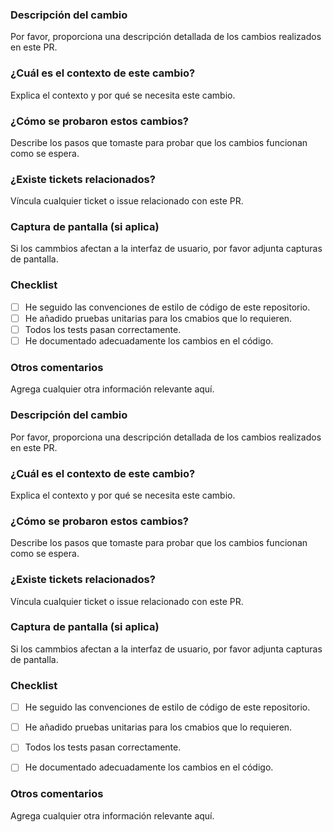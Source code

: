 ### Descripción del cambio
Por favor, proporciona una descripción detallada de los cambios realizados en este PR.

### ¿Cuál es el contexto de este cambio?
Explica el contexto y por qué se necesita este cambio.

### ¿Cómo se probaron estos cambios?
Describe los pasos que tomaste para probar que los cambios funcionan como se espera.

### ¿Existe tickets relacionados?
Víncula cualquier ticket o issue relacionado con este PR.

### Captura de pantalla (si aplica)
Si los cammbios afectan a la interfaz de usuario, por favor adjunta capturas de pantalla.

### Checklist
- [ ] He seguido las convenciones de estilo de código de este repositorio.
- [ ] He añadido pruebas unitarias para los cmabios que lo requieren.
- [ ] Todos los tests pasan correctamente.
- [ ] He documentado adecuadamente los cambios en el código.

### Otros comentarios
Agrega cualquier otra información relevante aquí.

### Descripción del cambio

Por favor, proporciona una descripción detallada de los cambios realizados en este PR.



### ¿Cuál es el contexto de este cambio?

Explica el contexto y por qué se necesita este cambio.



### ¿Cómo se probaron estos cambios?

Describe los pasos que tomaste para probar que los cambios funcionan como se espera.



### ¿Existe tickets relacionados?

Víncula cualquier ticket o issue relacionado con este PR.



### Captura de pantalla (si aplica)

Si los cammbios afectan a la interfaz de usuario, por favor adjunta capturas de pantalla.



### Checklist

- [ ] He seguido las convenciones de estilo de código de este repositorio.

- [ ] He añadido pruebas unitarias para los cmabios que lo requieren.

- [ ] Todos los tests pasan correctamente.

- [ ] He documentado adecuadamente los cambios en el código.



### Otros comentarios

Agrega cualquier otra información relevante aquí.